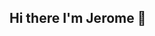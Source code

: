 ## Hi there I'm Jerome 👋

<!--
**jcafranca/jcafranca** is a ✨ _special_ ✨ repository because its `README.md` (this file) appears on your GitHub profile.

- 🔭 I’m currently working on FPOSI as a Senior Full Stack Software Programmer
- 🌱 I’m currently learning React, Next.js
- 💬 Ask me about Functional Programming, WPF, C# VB.NET, MySQL, Laravel, SQL
- 📫 How to reach me: Drop me a message here or contact me in @skype:live:c7f3a7e9ec897227
-->
